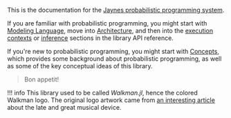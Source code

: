 This is the documentation for the [Jaynes probabilistic programming system](https://github.com/femtomc/Jaynes.jl).

If you are familiar with probabilistic programming, you might start with [Modeling Language](modeling_lang.md), move into [Architecture](architecture.md), and then into the [execution contexts](library_api/contexts.md) or [inference](inference/is.md) sections in the library API reference.

If you're new to probabilistic programming, you might start with [Concepts](concepts.md), which provides some background about probabilistic programming, as well as some of the key conceptual ideas of this library.

> Bon appetit!

!!! info
    This library used to be called _Walkman.jl_, hence the colored Walkman logo. The original logo artwork came from [an interesting article](https://www.eastbayexpress.com/oakland/ode-to-the-walkman-in-memorium/Content?oid=2295035) about the late and great musical device.
